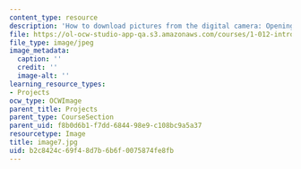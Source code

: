```yaml
---
content_type: resource
description: 'How to download pictures from the digital camera: Opening the chooser'
file: https://ol-ocw-studio-app-qa.s3.amazonaws.com/courses/1-012-introduction-to-civil-engineering-design-spring-2002/b2c8424c69f48d7b6b6f0075874fe8fb_image7.jpg
file_type: image/jpeg
image_metadata:
  caption: ''
  credit: ''
  image-alt: ''
learning_resource_types:
- Projects
ocw_type: OCWImage
parent_title: Projects
parent_type: CourseSection
parent_uid: f8b0d6b1-f7dd-6844-98e9-c108bc9a5a37
resourcetype: Image
title: image7.jpg
uid: b2c8424c-69f4-8d7b-6b6f-0075874fe8fb
---
```


